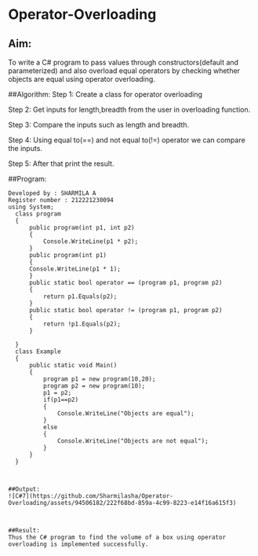 # Operator-Overloading

## Aim:
 To write a C# program to pass values through constructors(default and parameterized) and also overload equal operators by checking whether objects are equal using operator overloading. 
 
 ##Algorithm:
 Step 1:
Create a class for operator overloading

Step 2:
Get inputs for length,breadth from the user in overloading function.

Step 3:
Compare the inputs such as length and breadth.

Step 4:
Using equal to(==) and not equal to(!=) operator we can compare the inputs.

Step 5:
After that print the result.
 
 
 
 ##Program:
 ~~~
 Developed by : SHARMILA A
Register number : 212221230094
using System;
   class program
   {
       public program(int p1, int p2)
       {
           Console.WriteLine(p1 * p2);
       }
       public program(int p1)
       {
       Console.WriteLine(p1 * 1);
       }
       public static bool operator == (program p1, program p2)
       {
           return p1.Equals(p2);
       }
       public static bool operator != (program p1, program p2)
       {
           return !p1.Equals(p2);
       }

   }
   class Example
   {
       public static void Main()
       {
           program p1 = new program(10,20);
           program p2 = new program(10);
           p1 = p2;
           if(p1==p2)
           {
               Console.WriteLine("Objects are equal");
           }
           else
           {
               Console.WriteLine("Objects are not equal");
           }
       }
   }

 
 
 ##Output:
 ![C#7](https://github.com/Sharmilasha/Operator-Overloading/assets/94506182/222f68bd-859a-4c99-8223-e14f16a615f3)

 
 
 ##Result:
 Thus the C# program to find the volume of a box using operator overloading is implemented successfully.
